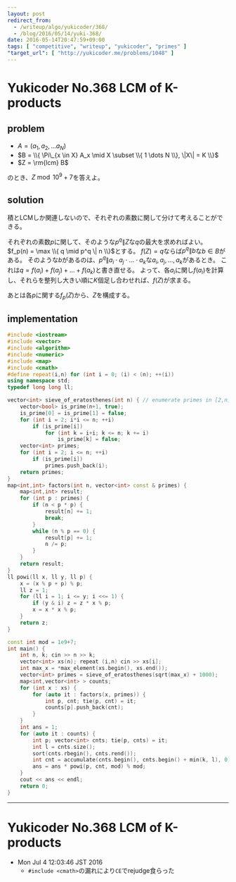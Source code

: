 ```yaml
---
layout: post
redirect_from:
  - /writeup/algo/yukicoder/368/
  - /blog/2016/05/14/yuki-368/
date: 2016-05-14T20:47:59+09:00
tags: [ "competitive", "writeup", "yukicoder", "primes" ]
"target_url": [ "http://yukicoder.me/problems/1048" ]
---
```


# Yukicoder No.368 LCM of K-products

## problem

-   $A = ( a_1, a_2, \dots a_N )$
-   $B = \\{ \Pi\_{x \in X} A_x \mid X \subset \\{ 1 \dots N \\}, \|X\| = K \\}$
-   $Z = \rm{lcm} B$

のとき、$Z \bmod 10^9+7$を答えよ。

## solution

積とLCMしか関連しないので、それぞれの素数に関して分けて考えることができる。

それぞれの素数$p$に関して、そのような$p^q \| Z$な$q$の最大を求めればよい。
$f_p(n) = \max \\{ q \mid p^q \| n \\}$とする。
$f(Z) = q$ならば$p^q \| b$な$b \in B$がある。
そのような$b$があるのは、$p^q \| a_i \cdot a_j \cdot \dots \cdot a_k$な$a_i, a_j, \dots, a_k$があるとき。
これは$q = f(a_i) + f(a_j) + \dots + f(a_k)$と書き直せる。
よって、各$a_i$に関し$f(a_i)$を計算し、それらを整列し大きい順に$K$個足し合わせれば、$f(Z)$が求まる。

あとは各$p$に関する$f_p(Z)$から、$Z$を構成する。

## implementation

``` c++
#include <iostream>
#include <vector>
#include <algorithm>
#include <numeric>
#include <map>
#include <cmath>
#define repeat(i,n) for (int i = 0; (i) < (n); ++(i))
using namespace std;
typedef long long ll;

vector<int> sieve_of_eratosthenes(int n) { // enumerate primes in [2,n] with O(n log log n)
    vector<bool> is_prime(n+1, true);
    is_prime[0] = is_prime[1] = false;
    for (int i = 2; i*i <= n; ++i)
        if (is_prime[i])
            for (int k = i+i; k <= n; k += i)
                is_prime[k] = false;
    vector<int> primes;
    for (int i = 2; i <= n; ++i)
        if (is_prime[i])
            primes.push_back(i);
    return primes;
}
map<int,int> factors(int n, vector<int> const & primes) {
    map<int,int> result;
    for (int p : primes) {
        if (n < p * p) {
            result[n] += 1;
            break;
        }
        while (n % p == 0) {
            result[p] += 1;
            n /= p;
        }
    }
    return result;
}
ll powi(ll x, ll y, ll p) {
    x = (x % p + p) % p;
    ll z = 1;
    for (ll i = 1; i <= y; i <<= 1) {
        if (y & i) z = z * x % p;
        x = x * x % p;
    }
    return z;
}

const int mod = 1e9+7;
int main() {
    int n, k; cin >> n >> k;
    vector<int> xs(n); repeat (i,n) cin >> xs[i];
    int max_x = *max_element(xs.begin(), xs.end());
    vector<int> primes = sieve_of_eratosthenes(sqrt(max_x) + 1000);
    map<int,vector<int> > counts;
    for (int x : xs) {
        for (auto it : factors(x, primes)) {
            int p, cnt; tie(p, cnt) = it;
            counts[p].push_back(cnt);
        }
    }
    int ans = 1;
    for (auto it : counts) {
        int p; vector<int> cnts; tie(p, cnts) = it;
        int l = cnts.size();
        sort(cnts.rbegin(), cnts.rend());
        int cnt = accumulate(cnts.begin(), cnts.begin() + min(k, l), 0);
        ans = ans * powi(p, cnt, mod) % mod;
    }
    cout << ans << endl;
    return 0;
}
```

---

# Yukicoder No.368 LCM of K-products

-   Mon Jul  4 12:03:46 JST 2016
    -   `#include <cmath>`の漏れにより`CE`でrejudge食らった
